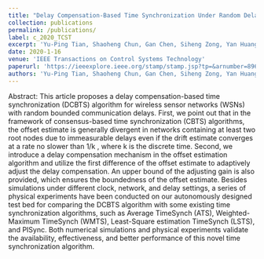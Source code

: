 ```yaml
---
title: "Delay Compensation-Based Time Synchronization Under Random Delays: Algorithm and Experiment"
collection: publications
permalink: /publications/
label: c_2020_TCST
excerpt: 'Yu-Ping Tian, Shaoheng Chun, Gan Chen, Siheng Zong, Yan Huang and Bo Wang'
date: 2020-1-16
venue: 'IEEE Transactions on Control Systems Technology'
paperurl: 'https://ieeexplore.ieee.org/stamp/stamp.jsp?tp=&arnumber=8961134'
authors: 'Yu-Ping Tian, Shaoheng Chun, Gan Chen, Siheng Zong, Yan Huang and Bo Wang'
---
```


Abstract: This article proposes a delay compensation-based time synchronization (DCBTS) algorithm for wireless sensor networks (WSNs) with random bounded communication delays. First, we point out that in the framework of consensus-based time synchronization (CBTS) algorithms, the offset estimate is generally divergent in networks containing at least two root nodes due to immeasurable delays even if the drift estimate converges at a rate no slower than 1/k , where k is the discrete time. Second, we introduce a delay compensation mechanism in the offset estimation algorithm and utilize the first difference of the offset estimate to adaptively adjust the delay compensation. An upper bound of the adjusting gain is also provided, which ensures the boundedness of the offset estimate. Besides simulations under different clock, network, and delay settings, a series of physical experiments have been conducted on our autonomously designed test bed for comparing the DCBTS algorithm with some existing time synchronization algorithms, such as Average TimeSynch (ATS), Weighted-Maximum TimeSynch (WMTS), Least-Square estimation TimeSynch (LSTS), and PISync. Both numerical simulations and physical experiments validate the availability, effectiveness, and better performance of this novel time synchronization algorithm.

